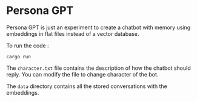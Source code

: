 # Persona GPT

Persona GPT is just an experiment to create a chatbot with memory using embeddings in flat files instead of a vector database.

To run the code :
```
cargo run
```

The `character.txt` file contains the description of how the chatbot should reply. You can modify the file to change character of the bot.

The `data` directory contains all the stored conversations with the embeddings.
